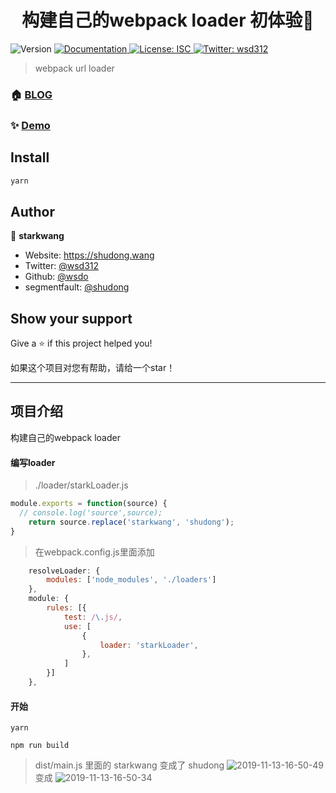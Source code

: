 <!--
 * @Author: starkwang
 * @Contact me: https://shudong.wang/about
 * @Date: 2019-11-13 15:47:31
 * @LastEditors: starkwang
 * @LastEditTime: 2019-11-13 15:51:35
 * @Description: file content
 -->
<h1 align="center">构建自己的webpack loader 初体验👋</h1>

<p>
  <img alt="Version" src="https://img.shields.io/badge/version-1.0.0-blue.svg?cacheSeconds=2592000" />
  <a href="https://shudong.wang" target="_blank">
    <img alt="Documentation" src="https://img.shields.io/badge/documentation-yes-brightgreen.svg" />
  </a>
  <a href="#" target="_blank">
    <img alt="License: ISC" src="https://img.shields.io/badge/License-ISC-yellow.svg" />
  </a>
  <a href="https://twitter.com/wsd312" target="_blank">
    <img alt="Twitter: wsd312" src="https://img.shields.io/twitter/follow/wsd312.svg?style=social" />
  </a>
</p>

> webpack url loader

### 🏠 [BLOG](https://shudong.wang)

### ✨ [Demo](https://shudong.wang)

## Install

```sh
yarn
```

## Author

👤 **starkwang**

* Website: https://shudong.wang
* Twitter: [@wsd312](https://twitter.com/wsd312)
* Github: [@wsdo](https://github.com/wsdo)
* segmentfault: [@shudong](https://segmentfault.com/blog/shudong)

## Show your support

Give a ⭐️ if this project helped you!

如果这个项目对您有帮助，请给一个️star！

---

## 项目介绍
构建自己的webpack loader

#### 编写loader
> ./loader/starkLoader.js
```js
module.exports = function(source) {
  // console.log('source',source);
	return source.replace('starkwang', 'shudong');
}

```

> 在webpack.config.js里面添加

```js
	resolveLoader: {
		modules: ['node_modules', './loaders']
	},
	module: {
		rules: [{
			test: /\.js/,
			use: [
				{
					loader: 'starkLoader',
				},
			]
		}]
	},
```

#### 开始
```
yarn
```

```
npm run build
```

> dist/main.js 里面的 starkwang 变成了 shudong
![2019-11-13-16-50-49](http://s.shudong.wang/2019-11-13-16-50-49.png)
变成 
![2019-11-13-16-50-34](http://s.shudong.wang/2019-11-13-16-50-34.png)
